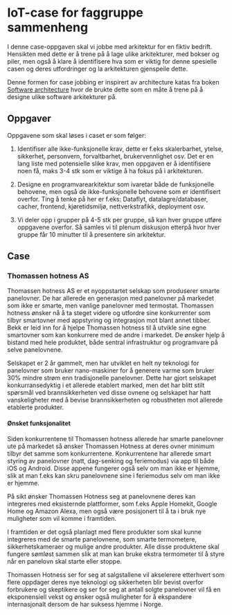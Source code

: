# IoT-case for faggruppe sammenheng

I denne case-oppgaven skal vi jobbe med arkitektur for en fiktiv bedrift. Hensikten med dette er å trene på å lage ulike arkitekturer, med bokser og piler, men også å klare å identifisere hva som er viktig for denne spesielle casen og deres utfordringer og la arkitekturen gjenspeile dette.

Denne formen for case jobbing er inspirert av architecture katas fra boken [Software architecture](https://www.amazon.com/Fundamentals-Software-Architecture-Comprehensive-Characteristics/dp/1492043451) hvor de brukte dette som en måte å trene på å designe ulike software arkitekturer på. 

## Oppgaver

Oppgavene som skal løses i caset er som følger: 

1. Identifiser alle ikke-funksjonelle krav, dette er f.eks skalerbarhet, ytelse, sikkerhet, personvern, forvaltbarhet, brukervennlighet osv. Det er en lang liste med potensielle slike krav, men oppgaven er å identifisere noen få, maks 3-4 stk som er viktige å ha fokus på i arkitekturen. 

2. Designe en programvarearkitektur som ivaretar både de funksjonelle behovene, men også de ikke-funksjonelle behovene som er identifisert overfor. Ting å tenke på her er f.eks: Dataflyt, datalagre/databaser, cacher, frontend, kjøretidsmiljø, nettverkstrafikk, deployment osv.

3. Vi deler opp i grupper på 4-5 stk per gruppe, så kan hver gruppe utføre oppgavene overfor. Så samles vi til plenum diskusjon etterpå hvor hver gruppe får 10 minutter til å presentere sin arkitektur. 

## Case

### Thomassen hotness AS

Thomassen hotness AS er et nyoppstartet selskap som produserer smarte panelovner. De har allerede en generasjon med panelovner på markedet som ikke er smarte, men vanlige panelovner med termostat. Thomassen hotness ønsker nå å ta steget videre og utfordre sine konkurrenter som tilbyr smartovner med appstyring og integrasjon mot blant annet tibber. Bekk er leid inn for å hjelpe Thomassen hotness til å utvikle sine egne smartovner som kan konkurrere med de andre i markedet. De ønsker hjelp å bistand med hele produktet, både sentral infrastruktur og programvare på selve panelovnene.

Selskapet er 2 år gammelt, men har utviklet en helt ny teknologi for panelovner som bruker nano-maskiner for å generere varme som bruker 30% mindre strøm enn tradisjonelle panelovner. Dette har gjort selskapet konkurransedyktig i et allerede etablert marked, men det har blitt stilt spørsmål ved brannsikkerheten ved disse ovnene og selskapet har hatt vanskeligheter med å bevise brannsikkerheten og robustheten mot allerede etablerte produkter.

#### Ønsket funksjonalitet

Siden konkurrentene til Thomassen hotness allerede har smarte panelovner ute på markedet så ønsker Thomassen Hotness at deres ovner minimum tilbyr det samme som konkurrentene. Konkurrentene har allerede smart styring av panelovner (natt, dag-senking og feriemodus) via app til både iOS og Android. Disse appene fungerer også selv om man ikke er hjemme, slik at man f.eks kan skru panelovnene sine i feriemodus selv om man ikke er hjemme.

På sikt ønsker Thomassen Hotness seg at panelovnene deres kan integreres med eksisternde plattformer, som f.eks Apple Homekit, Google Home og Amazon Alexa, men også være posisjonert til å ta i bruk nye muligheter som vil komme i framtiden. 

I framtiden er det også planlagt med flere produkter som skal kunne integreres med de smarte panelovnene, som smarte termometere, sikkerhetskameraer og mulige andre produkter. Alle disse produktene skal fungere sømløst sammen slik at man kan bruke ekstra termometer til å styre når en panelovn skal starte eller stoppe. 

Thomassen Hotness ser for seg at salgstallene vil akselerere etterhvert som flere oppdager deres nye teknologi og sikkerheten blir bevist overfor forbrukere og skeptikere og ser for seg at antall solgte panelovner vil få en eksponensiell vekst og ønsker også muligheter for å ekspandere internasjonalt dersom de har suksess hjemme i Norge.